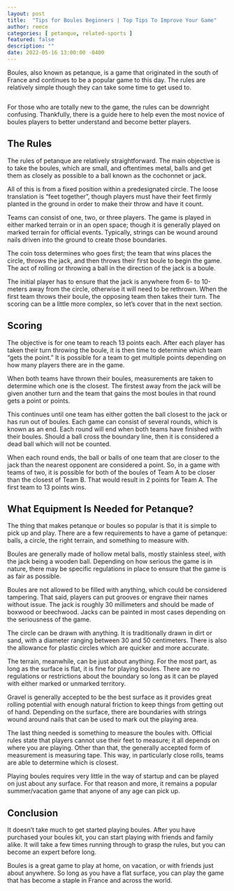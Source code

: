 ```yaml
---
layout: post
title:  "Tips for Boules Beginners | Top Tips To Improve Your Game"
author: reece
categories: [ petanque, related-sports ]
featured: false
description: ""
date: 2022-05-16 13:00:00 -0400
---
```

    

<!-- wp:paragraph -->
<p xmlns="http://www.w3.org/1999/xhtml">Boules, also known as petanque, is a game that originated in the south of France and continues to be a popular game to this day. The rules are relatively simple though they can take some time to get used to.</p>
<!-- /wp:paragraph -->

<!-- wp:image {"id":1032,"sizeSlug":"full","linkDestination":"none"} -->
<figure class="wp-block-image size-full"><img src="/img/posts/Tips-for-Boules-Beginners.jpg" alt="" class="wp-image-1032"/></figure>
<!-- /wp:image -->

<!-- wp:paragraph -->
<p>For those who are totally new to the game, the rules can be downright confusing. Thankfully, there is a guide here to help even the most novice of boules players to better understand and become better players.</p>
<!-- /wp:paragraph -->

<!-- wp:heading -->
<h2>The Rules</h2>
<!-- /wp:heading -->

<!-- wp:paragraph -->
<p>The rules of petanque are relatively straightforward. The main objective is to take the boules, which are small, and oftentimes metal, balls and get them as closely as possible to a ball known as the cochonnet or jack.</p>
<!-- /wp:paragraph -->

<!-- wp:paragraph -->
<p>All of this is from a fixed position within a predesignated circle. The loose translation is “feet together”, though players must have their feet firmly planted in the ground in order to make their throw and have it count.</p>
<!-- /wp:paragraph -->

<!-- wp:paragraph -->
<p>Teams can consist of one, two, or three players. The game is played in either marked terrain or in an open space; though it is generally played on marked terrain for official events. Typically, strings can be wound around nails driven into the ground to create those boundaries.</p>
<!-- /wp:paragraph -->

<!-- wp:paragraph -->
<p>The coin toss determines who goes first; the team that wins places the circle, throws the jack, and then throws their first boule to begin the game. The act of rolling or throwing a ball in the direction of the jack is a boule.</p>
<!-- /wp:paragraph -->

<!-- wp:paragraph -->
<p>The initial player has to ensure that the jack is anywhere from 6- to 10-meters away from the circle, otherwise it will need to be rethrown. When the first team throws their boule, the opposing team then takes their turn. The scoring can be a little more complex, so let’s cover that in the next section.</p>
<!-- /wp:paragraph -->

<!-- wp:heading -->
<h2>Scoring</h2>
<!-- /wp:heading -->

<!-- wp:paragraph -->
<p>The objective is for one team to reach 13 points each. After each player has taken their turn throwing the boule, it is then time to determine which team “gets the point.” It is possible for a team to get multiple points depending on how many players there are in the game.</p>
<!-- /wp:paragraph -->

<!-- wp:paragraph -->
<p>When both teams have thrown their boules, measurements are taken to determine which one is the closest. The firstest away from the jack will be given another turn and the team that gains the most boules in that round gets a point or points.</p>
<!-- /wp:paragraph -->

<!-- wp:paragraph -->
<p>This continues until one team has either gotten the ball closest to the jack or has run out of boules. Each game can consist of several rounds, which is known as an end. Each round will end when both teams have finished with their boules. Should a ball cross the boundary line, then it is considered a dead ball which will not be counted.</p>
<!-- /wp:paragraph -->

<!-- wp:paragraph -->
<p>When each round ends, the ball or balls of one team that are closer to the jack than the nearest opponent are considered a point. So, in a game with teams of two, it is possible for both of the boules of Team A to be closer than the closest of Team B. That would result in 2 points for Team A. The first team to 13 points wins.</p>
<!-- /wp:paragraph -->

<!-- wp:heading -->
<h2>What Equipment Is Needed for Petanque?</h2>
<!-- /wp:heading -->

<!-- wp:paragraph -->
<p>The thing that makes petanque or boules so popular is that it is simple to pick up and play. There are a few requirements to have a game of petanque: balls, a circle, the right terrain, and something to measure with.</p>
<!-- /wp:paragraph -->

<!-- wp:paragraph -->
<p>Boules are generally made of hollow metal balls, mostly stainless steel, with the jack being a wooden ball. Depending on how serious the game is in nature, there may be specific regulations in place to ensure that the game is as fair as possible.</p>
<!-- /wp:paragraph -->

<!-- wp:paragraph -->
<p>Boules are not allowed to be filled with anything, which could be considered tampering. That said, players can put grooves or engrave their names without issue. The jack is roughly 30 millimeters and should be made of boxwood or beechwood. Jacks can be painted in most cases depending on the seriousness of the game.</p>
<!-- /wp:paragraph -->

<!-- wp:paragraph -->
<p>The circle can be drawn with anything. It is traditionally drawn in dirt or sand, with a diameter ranging between 30 and 50 centimeters. There is also the allowance for plastic circles which are quicker and more accurate.</p>
<!-- /wp:paragraph -->

<!-- wp:paragraph -->
<p>The terrain, meanwhile, can be just about anything. For the most part, as long as the surface is flat, it is fine for playing boules. There are no regulations or restrictions about the boundary so long as it can be played with either marked or unmarked territory.</p>
<!-- /wp:paragraph -->

<!-- wp:paragraph -->
<p>Gravel is generally accepted to be the best surface as it provides great rolling potential with enough natural friction to keep things from getting out of hand. Depending on the surface, there are boundaries with strings wound around nails that can be used to mark out the playing area.</p>
<!-- /wp:paragraph -->

<!-- wp:paragraph -->
<p>The last thing needed is something to measure the boules with. Official rules state that players cannot use their feet to measure; it all depends on where you are playing. Other than that, the generally accepted form of measurement is measuring tape. This way, in particularly close rolls, teams are able to determine which is closest.</p>
<!-- /wp:paragraph -->

<!-- wp:paragraph -->
<p>Playing boules requires very little in the way of startup and can be played on just about any surface. For that reason and more, it remains a popular summer/vacation game that anyone of any age can pick up.</p>
<!-- /wp:paragraph -->

<!-- wp:heading -->
<h2>Conclusion</h2>
<!-- /wp:heading -->

<!-- wp:paragraph -->
<p>It doesn’t take much to get started playing boules. After you have purchased your boules kit, you can start playing with friends and family alike. It will take a few times running through to grasp the rules, but you can become an expert before long.</p>
<!-- /wp:paragraph -->

<!-- wp:paragraph -->
<p>Boules is a great game to play at home, on vacation, or with friends just about anywhere. So long as you have a flat surface, you can play the game that has become a staple in France and across the world.</p>
<!-- /wp:paragraph -->
    